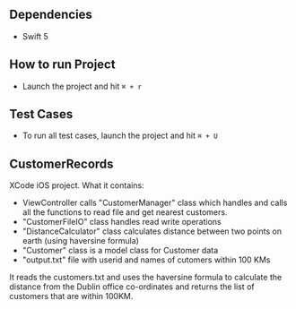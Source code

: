 ## Dependencies
- Swift 5

## How to run Project
- Launch the project and hit `⌘ + r`

## Test Cases
- To run all test cases, launch the project and hit `⌘ + U`

## CustomerRecords
XCode iOS project. What it contains:

- ViewController calls "CustomerManager" class which handles and calls all the functions to read file and get nearest customers.
- "CustomerFileIO" class handles read write operations
- "DistanceCalculator" class calculates distance between two points on earth (using haversine formula)
- "Customer" class is a model class for Customer data
- "output.txt" file with userid and names of cutomers within 100 KMs

It reads the customers.txt and uses the haversine formula to calculate the distance from the Dublin office co-ordinates and returns the list of customers that are within 100KM.
